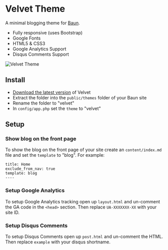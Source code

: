 # Velvet Theme
A minimal blogging theme for [Baun](http://bauncms.com).

* Fully responsive (uses Bootstrap)
* Google Fonts
* HTML5 & CSS3
* Google Analytics Support
* Disqus Comments Support

![Velvet Theme](http://f.cl.ly/items/0r0D060E2r1a2F1V2E1f/w92qfiHoe2DkQAAAABJRU5ErkJggg==.png)

## Install

* [Download the latest version](https://github.com/BaunCMS/Velvet-Theme/releases) of Velvet
* Extract the folder into the `public/themes` folder of your Baun site
* Rename the folder to "velvet"
* In `config/app.php` set the `theme` to "velvet"

## Setup

### Show blog on the front page

To show the blog on the front page of your site create an `content/index.md` file and set
the `template` to "blog". For example:

    title: Home
    exclude_from_nav: true
    template: blog
    ----

### Setup Google Analytics

To setup Google Analytics tracking open up `layout.html` and un-comment the GA code in the `<head>` section.
Then replace `UA-XXXXXXX-XX` with your site ID.

### Setup Disqus Comments

To setup Disqus Comments open up `post.html` and un-comment the HTML. Then replace `example` with your disqus shortname.